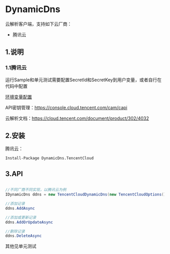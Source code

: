 # DynamicDns

云解析客户端，支持如下云厂商：

- 腾讯云

## 1.说明

### 1.1腾讯云

运行Sample和单元测试需要配置SecretId和SecretKey到用户变量，或者自行在代码中配置

[环境变量配置](https://github.com/stulzq/DynamicDns/blob/master/sample/DynamicDns.TencentCloud.Sample/Program.cs#L15)

API密钥管理：https://console.cloud.tencent.com/cam/capi

云解析文档：https://cloud.tencent.com/document/product/302/4032


## 2.安装

腾讯云：

````shell
Install-Package DynamicDns.TencentCloud
````

## 3.API

````csharp

//不同厂商不同实现，以腾讯云为例
IDynamicDns ddns = new TencentCloudDynamicDns(new TencentCloudOptions())

//添加记录
ddns.AddAsync

//添加或更新记录
ddns.AddOrUpdateAsync

//删除记录
ddns.DeleteAsync

````

其他见单元测试

